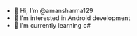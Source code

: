 - 👋 Hi, I’m @amansharma129
- 👀 I’m interested in Android development
- 🌱 I’m currently learning c# 
 

<!---
amansharma129/amansharma129 is a ✨ special ✨ repository because its `README.md` (this file) appears on your GitHub profile.
You can click the Preview link to take a look at your changes.
--->
